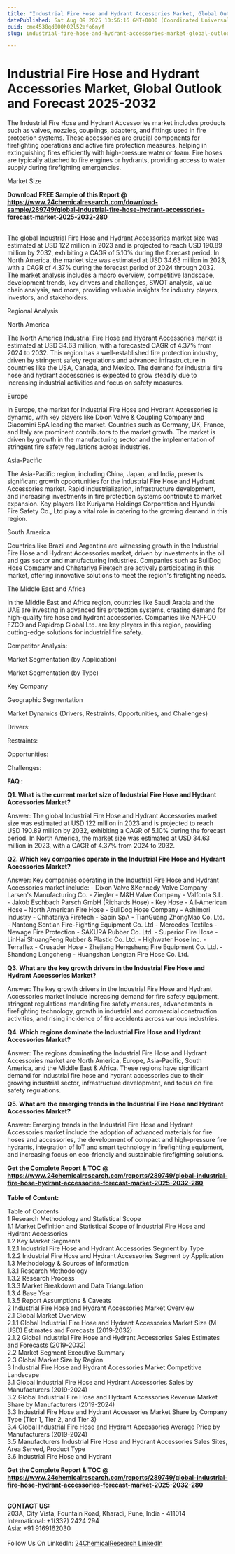 ```yaml
---
title: "Industrial Fire Hose and Hydrant Accessories Market, Global Outlook and Forecast 2025-2032"
datePublished: Sat Aug 09 2025 10:56:16 GMT+0000 (Coordinated Universal Time)
cuid: cme4538qd000h02l52afo6nyf
slug: industrial-fire-hose-and-hydrant-accessories-market-global-outlook-and-forecast-2025-2032

---
```


# Industrial Fire Hose and Hydrant Accessories Market, Global Outlook and Forecast 2025-2032

<p>The Industrial Fire Hose and Hydrant Accessories market includes products such as valves, nozzles, couplings, adapters, and fittings used in fire protection systems. These accessories are crucial components for firefighting operations and active fire protection measures, helping in extinguishing fires efficiently with high-pressure water or foam. Fire hoses are typically attached to fire engines or hydrants, providing access to water supply during firefighting emergencies.</p><p>
Market Size</p><p>
</p><div><b>Download FREE Sample of this Report @ 
            <a href="https://www.24chemicalresearch.com/download-sample/289749/global-industrial-fire-hose-hydrant-accessories-forecast-market-2025-2032-280">
            https://www.24chemicalresearch.com/download-sample/289749/global-industrial-fire-hose-hydrant-accessories-forecast-market-2025-2032-280</a></b></div><br><p>The global Industrial Fire Hose and Hydrant Accessories market size was estimated at USD 122 million in 2023 and is projected to reach USD 190.89 million by 2032, exhibiting a CAGR of 5.10% during the forecast period. In North America, the market size was estimated at USD 34.63 million in 2023, with a CAGR of 4.37% during the forecast period of 2024 through 2032. The market analysis includes a macro overview, competitive landscape, development trends, key drivers and challenges, SWOT analysis, value chain analysis, and more, providing valuable insights for industry players, investors, and stakeholders.</p><p>
Regional Analysis</p><p>
North America</p><p>
</p><p>The North America Industrial Fire Hose and Hydrant Accessories market is estimated at USD 34.63 million, with a forecasted CAGR of 4.37% from 2024 to 2032. This region has a well-established fire protection industry, driven by stringent safety regulations and advanced infrastructure in countries like the USA, Canada, and Mexico. The demand for industrial fire hose and hydrant accessories is expected to grow steadily due to increasing industrial activities and focus on safety measures.</p><p>
Europe</p><p>
</p><p>In Europe, the market for Industrial Fire Hose and Hydrant Accessories is dynamic, with key players like Dixon Valve &amp; Coupling Company and Giacomini SpA leading the market. Countries such as Germany, UK, France, and Italy are prominent contributors to the market growth. The market is driven by growth in the manufacturing sector and the implementation of stringent fire safety regulations across industries.</p><p>
Asia-Pacific</p><p>
</p><p>The Asia-Pacific region, including China, Japan, and India, presents significant growth opportunities for the Industrial Fire Hose and Hydrant Accessories market. Rapid industrialization, infrastructure development, and increasing investments in fire protection systems contribute to market expansion. Key players like Kuriyama Holdings Corporation and Hyundai Fire Safety Co., Ltd play a vital role in catering to the growing demand in this region.</p><p>
South America</p><p>
</p><p>Countries like Brazil and Argentina are witnessing growth in the Industrial Fire Hose and Hydrant Accessories market, driven by investments in the oil and gas sector and manufacturing industries. Companies such as BullDog Hose Company and Chhatariya Firetech are actively participating in this market, offering innovative solutions to meet the region's firefighting needs.</p><p>
The Middle East and Africa</p><p>
</p><p>In the Middle East and Africa region, countries like Saudi Arabia and the UAE are investing in advanced fire protection systems, creating demand for high-quality fire hose and hydrant accessories. Companies like NAFFCO FZCO and Rapidrop Global Ltd. are key players in this region, providing cutting-edge solutions for industrial fire safety.</p><p>
Competitor Analysis:</p><p>
</p><p>
Market Segmentation (by Application)</p><p>
</p><p>
Market Segmentation (by Type)</p><p>
</p><p>
Key Company</p><p>
</p><p>
Geographic Segmentation</p><p>
</p><p>
Market Dynamics (Drivers, Restraints, Opportunities, and Challenges)</p><p>
Drivers:</p><p>
</p><p>
Restraints:</p><p>
</p><p>
Opportunities:</p><p>
</p><p>
Challenges:</p><p>
</p><p>
</p><p></p><p>
<strong>FAQ :</strong></p><p>
</p><p><strong>Q1. What is the current market size of Industrial Fire Hose and Hydrant Accessories Market?</strong></p><p>
</p><p>Answer: The global Industrial Fire Hose and Hydrant Accessories market size was estimated at USD 122 million in 2023 and is projected to reach USD 190.89 million by 2032, exhibiting a CAGR of 5.10% during the forecast period. In North America, the market size was estimated at USD 34.63 million in 2023, with a CAGR of 4.37% from 2024 to 2032.</p><p>
</p><p><strong>Q2. Which key companies operate in the Industrial Fire Hose and Hydrant Accessories Market?</strong></p><p>
</p><p>Answer: Key companies operating in the Industrial Fire Hose and Hydrant Accessories market include: - Dixon Valve &amp;Kennedy Valve Company - Larsen's Manufacturing Co. - Ziegler - M&amp;H Valve Company - Valfonta S.L. - Jakob Eschbach Parsch GmbH (Richards Hose) - Key Hose - All-American Hose - North American Fire Hose - BullDog Hose Company - Ashimori Industry - Chhatariya Firetech - Sapin SpA - TianGuang ZhongMao Co. Ltd. - Nantong Sentian Fire-Fighting Equipment Co. Ltd - Mercedes Textiles - Newage Fire Protection - SAKURA Rubber Co. Ltd. - Superior Fire Hose - LinHai ShuangFeng Rubber &amp; Plastic Co. Ltd. - Highwater Hose Inc. - Terraflex - Crusader Hose - Zhejiang Hengsheng Fire Equipment Co. Ltd. - Shandong Longcheng - Huangshan Longtan Fire Hose Co. Ltd.</p><p>
</p><p><strong>Q3. What are the key growth drivers in the Industrial Fire Hose and Hydrant Accessories Market?</strong></p><p>
</p><p>Answer: The key growth drivers in the Industrial Fire Hose and Hydrant Accessories market include increasing demand for fire safety equipment, stringent regulations mandating fire safety measures, advancements in firefighting technology, growth in industrial and commercial construction activities, and rising incidence of fire accidents across various industries.</p><p>
</p><p><strong>Q4. Which regions dominate the Industrial Fire Hose and Hydrant Accessories Market?</strong></p><p>
</p><p>Answer: The regions dominating the Industrial Fire Hose and Hydrant Accessories market are North America, Europe, Asia-Pacific, South America, and the Middle East &amp; Africa. These regions have significant demand for industrial fire hose and hydrant accessories due to their growing industrial sector, infrastructure development, and focus on fire safety regulations.</p><p>
</p><p><strong>Q5. What are the emerging trends in the Industrial Fire Hose and Hydrant Accessories Market?</strong></p><p>
</p><p>Answer: Emerging trends in the Industrial Fire Hose and Hydrant Accessories market include the adoption of advanced materials for fire hoses and accessories, the development of compact and high-pressure fire hydrants, integration of IoT and smart technology in firefighting equipment, and increasing focus on eco-friendly and sustainable firefighting solutions.</p>

<div><b>Get the Complete Report & TOC @ 
            <a href="https://www.24chemicalresearch.com/reports/289749/global-industrial-fire-hose-hydrant-accessories-forecast-market-2025-2032-280">
            https://www.24chemicalresearch.com/reports/289749/global-industrial-fire-hose-hydrant-accessories-forecast-market-2025-2032-280</a></b></div><br>
            <b>Table of Content:</b><p>Table of Contents<br />
1 Research Methodology and Statistical Scope<br />
1.1 Market Definition and Statistical Scope of Industrial Fire Hose and Hydrant Accessories<br />
1.2 Key Market Segments<br />
1.2.1 Industrial Fire Hose and Hydrant Accessories Segment by Type<br />
1.2.2 Industrial Fire Hose and Hydrant Accessories Segment by Application<br />
1.3 Methodology & Sources of Information<br />
1.3.1 Research Methodology<br />
1.3.2 Research Process<br />
1.3.3 Market Breakdown and Data Triangulation<br />
1.3.4 Base Year<br />
1.3.5 Report Assumptions & Caveats<br />
2 Industrial Fire Hose and Hydrant Accessories Market Overview<br />
2.1 Global Market Overview<br />
2.1.1 Global Industrial Fire Hose and Hydrant Accessories Market Size (M USD) Estimates and Forecasts (2019-2032)<br />
2.1.2 Global Industrial Fire Hose and Hydrant Accessories Sales Estimates and Forecasts (2019-2032)<br />
2.2 Market Segment Executive Summary<br />
2.3 Global Market Size by Region<br />
3 Industrial Fire Hose and Hydrant Accessories Market Competitive Landscape<br />
3.1 Global Industrial Fire Hose and Hydrant Accessories Sales by Manufacturers (2019-2024)<br />
3.2 Global Industrial Fire Hose and Hydrant Accessories Revenue Market Share by Manufacturers (2019-2024)<br />
3.3 Industrial Fire Hose and Hydrant Accessories Market Share by Company Type (Tier 1, Tier 2, and Tier 3)<br />
3.4 Global Industrial Fire Hose and Hydrant Accessories Average Price by Manufacturers (2019-2024)<br />
3.5 Manufacturers Industrial Fire Hose and Hydrant Accessories Sales Sites, Area Served, Product Type<br />
3.6 Industrial Fire Hose and Hydrant </p>

<div><b>Get the Complete Report & TOC @ 
            <a href="https://www.24chemicalresearch.com/reports/289749/global-industrial-fire-hose-hydrant-accessories-forecast-market-2025-2032-280">
            https://www.24chemicalresearch.com/reports/289749/global-industrial-fire-hose-hydrant-accessories-forecast-market-2025-2032-280</a></b></div><br>

<b>CONTACT US:</b><br>
            203A, City Vista, Fountain Road, Kharadi, Pune, India - 411014<br>
            International: +1(332) 2424 294<br>
            Asia: +91 9169162030 <br><br>
            Follow Us On LinkedIn: <a href="https://www.linkedin.com/company/24chemicalresearch/">24ChemicalResearch LinkedIn</a>